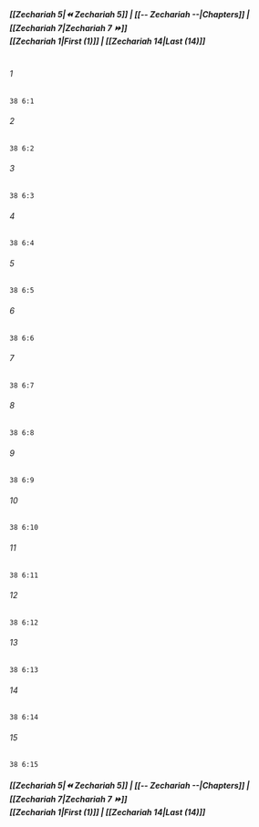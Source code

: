 
##### **[[Zechariah 5|⏪ Zechariah 5]] | [[-- Zechariah --|Chapters]] | [[Zechariah 7|Zechariah 7 ⏩]]**<br>**[[Zechariah 1|First (1)]] | [[Zechariah 14|Last (14)]]**<br><br>

###### 1
``` verse
38 6:1
```
###### 2
``` verse
38 6:2
```
###### 3
``` verse
38 6:3
```
###### 4
``` verse
38 6:4
```
###### 5
``` verse
38 6:5
```
###### 6
``` verse
38 6:6
```
###### 7
``` verse
38 6:7
```
###### 8
``` verse
38 6:8
```
###### 9
``` verse
38 6:9
```
###### 10
``` verse
38 6:10
```
###### 11
``` verse
38 6:11
```
###### 12
``` verse
38 6:12
```
###### 13
``` verse
38 6:13
```
###### 14
``` verse
38 6:14
```
###### 15
``` verse
38 6:15
```

##### **[[Zechariah 5|⏪ Zechariah 5]] | [[-- Zechariah --|Chapters]] | [[Zechariah 7|Zechariah 7 ⏩]]**<br>**[[Zechariah 1|First (1)]] | [[Zechariah 14|Last (14)]]**
